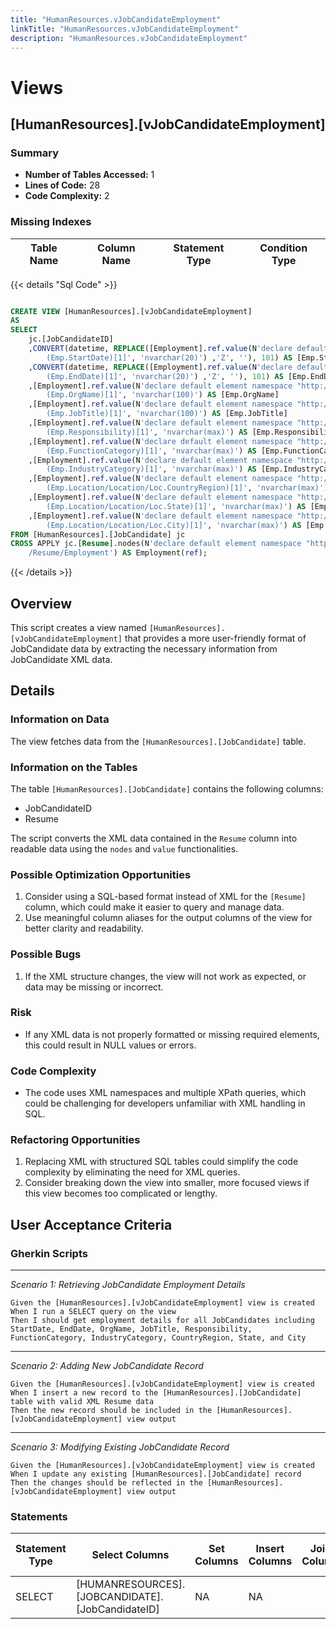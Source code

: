 ```yaml
---
title: "HumanResources.vJobCandidateEmployment"
linkTitle: "HumanResources.vJobCandidateEmployment"
description: "HumanResources.vJobCandidateEmployment"
---
```


# Views

## [HumanResources].[vJobCandidateEmployment]
### Summary


- **Number of Tables Accessed:** 1
- **Lines of Code:** 28
- **Code Complexity:** 2
### Missing Indexes

| Table Name | Column Name | Statement Type | Condition Type |
|---|---|---|---|



{{< details "Sql Code" >}}
```sql

CREATE VIEW [HumanResources].[vJobCandidateEmployment] 
AS 
SELECT 
    jc.[JobCandidateID] 
    ,CONVERT(datetime, REPLACE([Employment].ref.value(N'declare default element namespace "http://schemas.microsoft.com/sqlserver/2004/07/adventure-works/Resume"; 
        (Emp.StartDate)[1]', 'nvarchar(20)') ,'Z', ''), 101) AS [Emp.StartDate] 
    ,CONVERT(datetime, REPLACE([Employment].ref.value(N'declare default element namespace "http://schemas.microsoft.com/sqlserver/2004/07/adventure-works/Resume"; 
        (Emp.EndDate)[1]', 'nvarchar(20)') ,'Z', ''), 101) AS [Emp.EndDate] 
    ,[Employment].ref.value(N'declare default element namespace "http://schemas.microsoft.com/sqlserver/2004/07/adventure-works/Resume"; 
        (Emp.OrgName)[1]', 'nvarchar(100)') AS [Emp.OrgName]
    ,[Employment].ref.value(N'declare default element namespace "http://schemas.microsoft.com/sqlserver/2004/07/adventure-works/Resume"; 
        (Emp.JobTitle)[1]', 'nvarchar(100)') AS [Emp.JobTitle]
    ,[Employment].ref.value(N'declare default element namespace "http://schemas.microsoft.com/sqlserver/2004/07/adventure-works/Resume"; 
        (Emp.Responsibility)[1]', 'nvarchar(max)') AS [Emp.Responsibility]
    ,[Employment].ref.value(N'declare default element namespace "http://schemas.microsoft.com/sqlserver/2004/07/adventure-works/Resume"; 
        (Emp.FunctionCategory)[1]', 'nvarchar(max)') AS [Emp.FunctionCategory]
    ,[Employment].ref.value(N'declare default element namespace "http://schemas.microsoft.com/sqlserver/2004/07/adventure-works/Resume"; 
        (Emp.IndustryCategory)[1]', 'nvarchar(max)') AS [Emp.IndustryCategory]
    ,[Employment].ref.value(N'declare default element namespace "http://schemas.microsoft.com/sqlserver/2004/07/adventure-works/Resume"; 
        (Emp.Location/Location/Loc.CountryRegion)[1]', 'nvarchar(max)') AS [Emp.Loc.CountryRegion]
    ,[Employment].ref.value(N'declare default element namespace "http://schemas.microsoft.com/sqlserver/2004/07/adventure-works/Resume"; 
        (Emp.Location/Location/Loc.State)[1]', 'nvarchar(max)') AS [Emp.Loc.State]
    ,[Employment].ref.value(N'declare default element namespace "http://schemas.microsoft.com/sqlserver/2004/07/adventure-works/Resume"; 
        (Emp.Location/Location/Loc.City)[1]', 'nvarchar(max)') AS [Emp.Loc.City]
FROM [HumanResources].[JobCandidate] jc 
CROSS APPLY jc.[Resume].nodes(N'declare default element namespace "http://schemas.microsoft.com/sqlserver/2004/07/adventure-works/Resume"; 
    /Resume/Employment') AS Employment(ref);

```
{{< /details >}}
## Overview
This script creates a view named `[HumanResources].[vJobCandidateEmployment]` that provides a more user-friendly format of JobCandidate data by extracting the necessary information from JobCandidate XML data.

## Details

### Information on Data
The view fetches data from the `[HumanResources].[JobCandidate]` table.

### Information on the Tables
The table `[HumanResources].[JobCandidate]` contains the following columns:
- JobCandidateID
- Resume

The script converts the XML data contained in the `Resume` column into readable data using the `nodes` and `value` functionalities.

### Possible Optimization Opportunities
1. Consider using a SQL-based format instead of XML for the `[Resume]` column, which could make it easier to query and manage data.
2. Use meaningful column aliases for the output columns of the view for better clarity and readability.

### Possible Bugs
1. If the XML structure changes, the view will not work as expected, or data may be missing or incorrect.

### Risk
- If any XML data is not properly formatted or missing required elements, this could result in NULL values or errors.

### Code Complexity
- The code uses XML namespaces and multiple XPath queries, which could be challenging for developers unfamiliar with XML handling in SQL.

### Refactoring Opportunities
1. Replacing XML with structured SQL tables could simplify the code complexity by eliminating the need for XML queries.
2. Consider breaking down the view into smaller, more focused views if this view becomes too complicated or lengthy.

## User Acceptance Criteria

### Gherkin Scripts
----------
*Scenario 1: Retrieving JobCandidate Employment Details*
```gherkin
Given the [HumanResources].[vJobCandidateEmployment] view is created
When I run a SELECT query on the view
Then I should get employment details for all JobCandidates including StartDate, EndDate, OrgName, JobTitle, Responsibility, FunctionCategory, IndustryCategory, CountryRegion, State, and City
```

----------
*Scenario 2: Adding New JobCandidate Record*
```gherkin
Given the [HumanResources].[vJobCandidateEmployment] view is created
When I insert a new record to the [HumanResources].[JobCandidate] table with valid XML Resume data
Then the new record should be included in the [HumanResources].[vJobCandidateEmployment] view output
```

----------
*Scenario 3: Modifying Existing JobCandidate Record*
```gherkin
Given the [HumanResources].[vJobCandidateEmployment] view is created
When I update any existing [HumanResources].[JobCandidate] record
Then the changes should be reflected in the [HumanResources].[vJobCandidateEmployment] view output
```
### Statements

| Statement Type | Select Columns | Set Columns | Insert Columns | Joins Columns | Where Columns | Order By Columns | Group By Columns | Having Columns | Table Name |
|---|---|---|---|---|---|---|---|---|---|
| SELECT | [HUMANRESOURCES].[JOBCANDIDATE].[JobCandidateID] | NA | NA |  |  |  |  |  | [HumanResources].[JobCandidate] |

